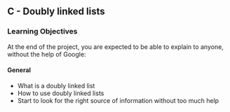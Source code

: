 ## C - Doubly linked lists

### Learning Objectives

At the end of the project, you are expected to be able to explain to anyone, without the help of Google:

#### General

- What is a doubly linked list
- How to use doubly linked lists
- Start to look for the right source of information without too much help
